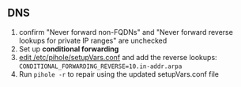 ## DNS
1. confirm "Never forward non-FQDNs" and "Never forward reverse lookups for private IP ranges" are unchecked
2. Set up **conditional forwarding**
3. [edit /etc/pihole/setupVars.conf](https://www.reddit.com/r/pihole/comments/a9ktnl/getting_pihole_to_do_reverse_lookup/) and add the reverse lookups:
    ```CONDITIONAL_FORWARDING_REVERSE=10.in-addr.arpa```
4. Run ```pihole -r``` to repair using the updated setupVars.conf file